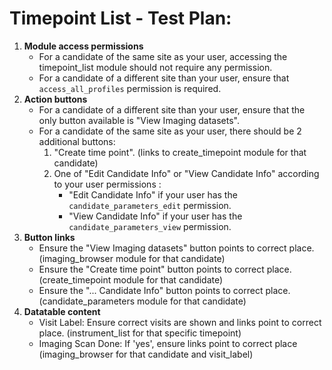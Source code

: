 # Timepoint List - Test Plan:

1.  **Module access permissions**
    - For a candidate of the same site as your user, accessing the timepoint_list module should not require any permission.
    - For a candidate of a different site than your user, ensure that `access_all_profiles` permission is required.
2. **Action buttons** 
    - For a candidate of a different site than your user, ensure that the only button available is "View Imaging datasets".
    - For a candidate of the same site as your user, there should be 2 additional buttons: 
        1. "Create time point". (links to create_timepoint module for that candidate)
        2. One of "Edit Candidate Info" or "View Candidate Info" according to your user permissions :
            - "Edit Candidate Info" if your user has the `candidate_parameters_edit` permission.
            - "View Candidate Info" if your user has the `candidate_parameters_view` permission.
3.  **Button links**
    - Ensure the "View Imaging datasets" button points to correct place. (imaging_browser module for that candidate)
    - Ensure the "Create time point" button points to correct place. (create_timepoint module for that candidate)
    - Ensure the "... Candidate Info" button points to correct place. (candidate_parameters module for that candidate)
5.  **Datatable content**
    - Visit Label: Ensure correct visits are shown and links point to correct place. (instrument_list for that specific timepoint)
    - Imaging Scan Done: If 'yes', ensure links point to correct place (imaging_browser for that candidate and visit_label)
